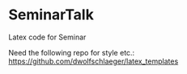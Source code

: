 # SeminarTalk
Latex code for Seminar 

Need the following repo for style etc.: https://github.com/dwolfschlaeger/latex_templates
